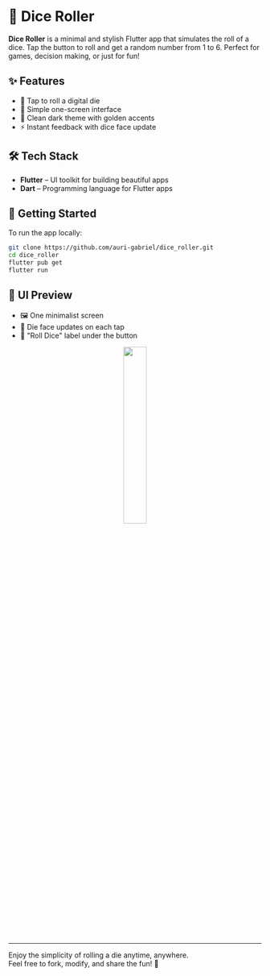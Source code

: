 # 🎲 Dice Roller

**Dice Roller** is a minimal and stylish Flutter app that simulates the roll of a dice. Tap the button to roll and get a random number from 1 to 6. Perfect for games, decision making, or just for fun!

## ✨ Features

- 🎲 Tap to roll a digital die
- 📱 Simple one-screen interface
- 🌙 Clean dark theme with golden accents
- ⚡ Instant feedback with dice face update

## 🛠️ Tech Stack

- **Flutter** – UI toolkit for building beautiful apps
- **Dart** – Programming language for Flutter apps

## 🚀 Getting Started

To run the app locally:

```bash
git clone https://github.com/auri-gabriel/dice_roller.git
cd dice_roller
flutter pub get
flutter run
```

## 📱 UI Preview

- 🖼️ One minimalist screen
- 🎲 Die face updates on each tap
- 💬 "Roll Dice" label under the button

<div align="center">
  <img src="https://github.com/user-attachments/assets/3658e544-0081-4aa3-97ae-1439ec09465f" width="30%" height="30%">
</div>

---

Enjoy the simplicity of rolling a die anytime, anywhere.  
Feel free to fork, modify, and share the fun! 🤘

